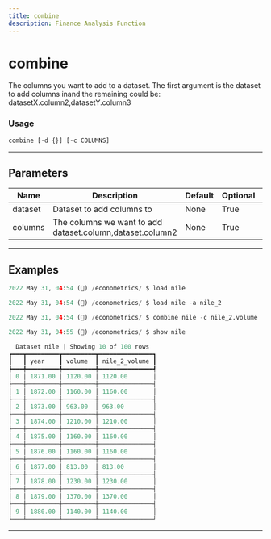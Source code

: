 ```yaml
---
title: combine
description: Finance Analysis Function
---
```


# combine

The columns you want to add to a dataset. The first argument is the dataset to add columns inand the remaining could be: datasetX.column2,datasetY.column3

### Usage

```python
combine [-d {}] [-c COLUMNS]
```

---

## Parameters

| Name | Description | Default | Optional | Choices |
| ---- | ----------- | ------- | -------- | ------- |
| dataset | Dataset to add columns to | None | True | None |
| columns | The columns we want to add dataset.column,dataset.column2 | None | True | None |


---

## Examples

```python
2022 May 31, 04:54 (🦋) /econometrics/ $ load nile

2022 May 31, 04:54 (🦋) /econometrics/ $ load nile -a nile_2

2022 May 31, 04:54 (🦋) /econometrics/ $ combine nile -c nile_2.volume

2022 May 31, 04:55 (🦋) /econometrics/ $ show nile

  Dataset nile | Showing 10 of 100 rows  
┏━━━┳━━━━━━━━━┳━━━━━━━━━┳━━━━━━━━━━━━━━━┓
┃   ┃ year    ┃ volume  ┃ nile_2_volume ┃
┡━━━╇━━━━━━━━━╇━━━━━━━━━╇━━━━━━━━━━━━━━━┩
│ 0 │ 1871.00 │ 1120.00 │ 1120.00       │
├───┼─────────┼─────────┼───────────────┤
│ 1 │ 1872.00 │ 1160.00 │ 1160.00       │
├───┼─────────┼─────────┼───────────────┤
│ 2 │ 1873.00 │ 963.00  │ 963.00        │
├───┼─────────┼─────────┼───────────────┤
│ 3 │ 1874.00 │ 1210.00 │ 1210.00       │
├───┼─────────┼─────────┼───────────────┤
│ 4 │ 1875.00 │ 1160.00 │ 1160.00       │
├───┼─────────┼─────────┼───────────────┤
│ 5 │ 1876.00 │ 1160.00 │ 1160.00       │
├───┼─────────┼─────────┼───────────────┤
│ 6 │ 1877.00 │ 813.00  │ 813.00        │
├───┼─────────┼─────────┼───────────────┤
│ 7 │ 1878.00 │ 1230.00 │ 1230.00       │
├───┼─────────┼─────────┼───────────────┤
│ 8 │ 1879.00 │ 1370.00 │ 1370.00       │
├───┼─────────┼─────────┼───────────────┤
│ 9 │ 1880.00 │ 1140.00 │ 1140.00       │
└───┴─────────┴─────────┴───────────────┘
```
---

